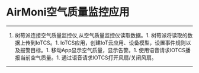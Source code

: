 # AirMoni空气质量监控应用
***
1. 树莓派连接空气质量监控仪,从空气质量监控仪读取数据。1. 树莓派将读取的数据上传到IoTCS。1. IoTCS应用，创建IoT云应用、设备模型，设置事件规则以及报警目标。1. 移动App显示空气质量，显示告警。1. 使用语音请求IOTCS播报当前空气质量。1. 通过语音请求IOTCS打开风扇/关闭风扇。
***
